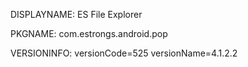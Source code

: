 DISPLAYNAME: ES File Explorer

PKGNAME: com.estrongs.android.pop

VERSIONINFO: versionCode=525 versionName=4.1.2.2

